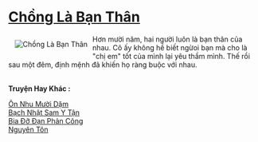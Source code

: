 <a href="https://utruyen.com/truyen/chong-la-ban-than/19026/" title="Chồng Là Bạn Thân"><h1>Chồng Là Bạn Thân</h1></a><div style="display:table"><img align="right" style="float: left; padding: 10px;" src="https://utruyen.com/images/story/200x260/chong-la-ban-than.jpg" alt="Chồng Là Bạn Thân">Hơn mười năm, hai người luôn là bạn thân của nhau. Cô ấy không hề biết ngừoi bạn mà cho là "chị em" tốt của mình lại yêu thầm mình. Thế rồi sau một đêm, định mệnh đã khiến họ ràng buộc với nhau.</div><p><br><b>Truyện Hay Khác :</b></p><a href="https://utruyen.com/truyen/on-nhu-muoi-dam/19119/" alt="Ôn Nhu Mười Dặm">Ôn Nhu Mười Dặm</a><br/><a href="https://truyenngontinhay.wordpress.com/2019/10/03/bach-nhat-sam-y-tan/" alt="Bạch Nhật Sam Y Tận">Bạch Nhật Sam Y Tận</a><br/><a href="https://github.com/quanluxury/ngontinhhot/tree/master/truyenhay/15622/" alt="Bia Đỡ Đạn Phản Công">Bia Đỡ Đạn Phản Công</a><br/><a href="https://github.com/quanluxury/ngontinhhot/tree/master/truyenhay/14284/" alt="Nguyên Tôn">Nguyên Tôn</a><br/>